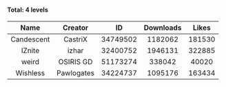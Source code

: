 #### Total: 4 levels

| Name | Creator | ID | Downloads | Likes |
|:---:|:---:|:---:|:---:|:---:|
| Candescent | CastriX | 34749502 | 1182062 | 181530
| IZnite | izhar | 32400752 | 1946131 | 322885
| weird | OSIRIS GD | 51173274 | 338042 | 40020
| Wishless | Pawlogates | 34224737 | 1095176 | 163434
